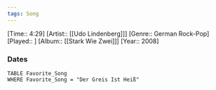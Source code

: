 ```yaml
---
tags: Song  
---
```

[Time:: 4:29]
[Artist:: [[Udo Lindenberg]]]
[Genre:: German Rock-Pop]
[Played:: ]
[Album:: [[Stark Wie Zwei]]]
[Year:: 2008]
### Dates
````dataview
TABLE Favorite_Song
WHERE Favorite_Song = "Der Greis Ist Heiß"
````